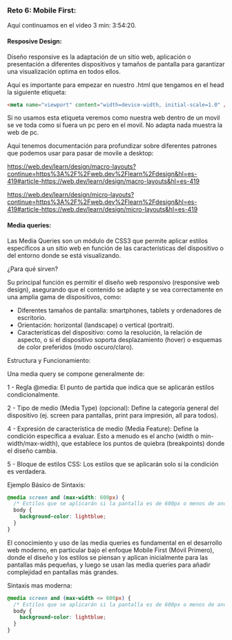 ### Reto 6: Mobile First:

Aquí continuamos en el video 3 min: 3:54:20.

#### Resposive Design:

Diseño responsive es la adaptación de un sitio web, aplicación o presentación a diferentes dispositivos y tamaños de pantalla para garantizar una visualización optima en todos ellos.

Aquí es importante para empezar en nuestro .html que tengamos en el head la siguiente etiqueta:

```html
<meta name="viewport" content="width=device-width, initial-scale=1.0" />
```

Si no usamos esta etiqueta veremos como nuestra web dentro de un movil se ve toda como si fuera un pc pero en el movil. No adapta nada muestra la web de pc.

Aquí tenemos documentación para profundizar sobre diferentes patrones que podemos usar para pasar de movile a desktop:

https://web.dev/learn/design/macro-layouts?continue=https%3A%2F%2Fweb.dev%2Flearn%2Fdesign&hl=es-419#article-https://web.dev/learn/design/macro-layouts&hl=es-419

https://web.dev/learn/design/micro-layouts?continue=https%3A%2F%2Fweb.dev%2Flearn%2Fdesign&hl=es-419#article-https://web.dev/learn/design/micro-layouts&hl=es-419

#### Media queries:

Las Media Queries son un módulo de CSS3 que permite aplicar estilos específicos a un sitio web en función de las características del dispositivo o del entorno donde se está visualizando.

¿Para qué sirven?

Su principal función es permitir el diseño web responsivo (responsive web design), asegurando que el contenido se adapte y se vea correctamente en una amplia gama de dispositivos, como:

- Diferentes tamaños de pantalla: smartphones, tablets y ordenadores de escritorio.
- Orientación: horizontal (landscape) o vertical (portrait).
- Características del dispositivo: como la resolución, la relación de aspecto, o si el dispositivo soporta desplazamiento (hover) o esquemas de color preferidos (modo oscuro/claro).

Estructura y Funcionamiento:

Una media query se compone generalmente de:

1 - Regla @media: El punto de partida que indica que se aplicarán estilos condicionalmente.

2 - Tipo de medio (Media Type) (opcional): Define la categoría general del dispositivo (ej. screen para pantallas, print para impresión, all para todos).

4 - Expresión de característica de medio (Media Feature): Define la condición específica a evaluar. Esto a menudo es el ancho (width o min-width/max-width), que establece los puntos de quiebra (breakpoints) donde el diseño cambia.

5 - Bloque de estilos CSS: Los estilos que se aplicarán solo si la condición es verdadera.

Ejemplo Básico de Sintaxis:

```css
@media screen and (max-width: 600px) {
  /* Estilos que se aplicarán si la pantalla es de 600px o menos de ancho */
  body {
    background-color: lightblue;
  }
}
```

El conocimiento y uso de las media queries es fundamental en el desarrollo web moderno, en particular bajo el enfoque Mobile First (Móvil Primero), donde el diseño y los estilos se piensan y aplican inicialmente para las pantallas más pequeñas, y luego se usan las media queries para añadir complejidad en pantallas más grandes.

Sintaxis mas moderna:

```css
@media screen and (max-width <= 600px) {
  /* Estilos que se aplicarán si la pantalla es de 600px o menos de ancho */
  body {
    background-color: lightblue;
  }
}
```
